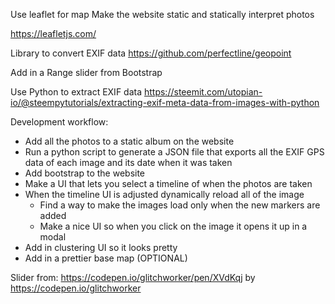 Use leaflet for map 
Make the website static and statically interpret photos

https://leafletjs.com/


Library to convert EXIF data
https://github.com/perfectline/geopoint

Add in a Range slider from Bootstrap

Use Python to extract EXIF data
https://steemit.com/utopian-io/@steempytutorials/extracting-exif-meta-data-from-images-with-python

Development workflow:
- Add all the photos to a static album on the website
- Run a python script to generate a JSON file that exports all the EXIF GPS data of each image and its date when it was taken
- Add bootstrap to the website
- Make a UI that lets you select a timeline of when the photos are taken
- When the timeline UI is adjusted dynamically reload all of the image
    - Find a way to make the images load only when the new markers are added
    - Make a nice UI so when you click on the image it opens it up in a modal
- Add in clustering UI so it looks pretty 
- Add in a prettier base map (OPTIONAL)

Slider from:
https://codepen.io/glitchworker/pen/XVdKqj by https://codepen.io/glitchworker
